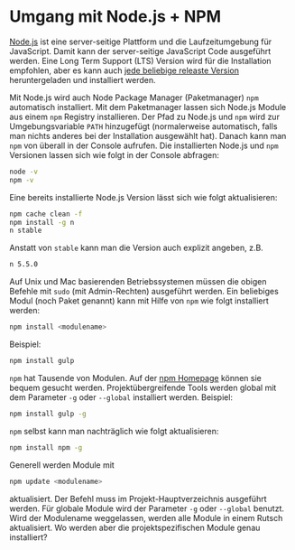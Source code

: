 # Umgang mit Node.js + NPM

[Node.js](https://nodejs.org) ist eine server-seitige Plattform und die Laufzeitumgebung für JavaScript. Damit kann der server-seitige JavaScript Code ausgeführt werden. Eine Long Term Support (LTS) Version wird für die Installation empfohlen, aber es kann auch [jede beliebige releaste Version](https://nodejs.org/en/blog/release/) heruntergeladen und installiert werden.

Mit Node.js wird auch Node Package Manager (Paketmanager) `npm` automatisch installiert. Mit dem Paketmanager lassen sich Node.js Module aus einem `npm` Registry installieren. Der Pfad zu Node.js und `npm` wird zur Umgebungsvariable `PATH` hinzugefügt (normalerweise automatisch, falls man nichts anderes bei der Installation ausgewählt hat). Danach kann man `npm` von überall in der Console aufrufen. Die installierten Node.js und `npm` Versionen lassen sich wie folgt in der Console abfragen:

```sh
node -v
npm -v
```

Eine bereits installierte Node.js Version lässt sich wie folgt aktualisieren:

```sh
npm cache clean -f
npm install -g n
n stable
```

Anstatt von `stable` kann man die Version auch explizit angeben, z.B. 

```sh
n 5.5.0
```

Auf Unix und Mac basierenden Betriebssystemen müssen die obigen Befehle mit `sudo` (mit Admin-Rechten) ausgeführt werden. Ein beliebiges Modul (noch Paket genannt) kann mit Hilfe von `npm` wie folgt installiert werden:

```sh
npm install <modulename>
```

Beispiel:

```sh
npm install gulp
```

`npm` hat Tausende von Modulen. Auf der [npm Homepage](https://www.npmjs.com/) können sie bequem gesucht werden. Projektübergreifende Tools werden global mit dem Parameter `-g` oder `--global` installiert werden. Beispiel:

```sh
npm install gulp -g
```

`npm` selbst kann man nachträglich wie folgt aktualisieren:

```sh
npm install npm -g
```

Generell werden Module mit

```sh
npm update <modulename>
```

aktualisiert. Der Befehl muss im Projekt-Hauptverzeichnis ausgeführt werden. Für globale Module wird der Parameter `-g` oder `--global` benutzt. Wird der Modulename weggelassen, werden alle Module in einem Rutsch aktualisiert. Wo werden aber die projektspezifischen Module genau installiert?






